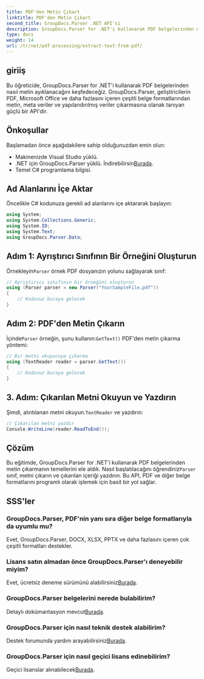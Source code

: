 ```yaml
---
title: PDF'den Metin Çıkart
linktitle: PDF'den Metin Çıkart
second_title: GroupDocs.Parser .NET API'si
description: GroupDocs.Parser for .NET'i kullanarak PDF belgelerinden nasıl metin ayıklayacağınızı öğrenin. Geliştiriciler için adım adım eğitim.
type: docs
weight: 14
url: /tr/net/pdf-processing/extract-text-from-pdf/
---
```

## giriiş
Bu öğreticide, GroupDocs.Parser for .NET'i kullanarak PDF belgelerinden nasıl metin ayıklanacağını keşfedeceğiz. GroupDocs.Parser, geliştiricilerin PDF, Microsoft Office ve daha fazlasını içeren çeşitli belge formatlarından metin, meta veriler ve yapılandırılmış veriler çıkarmasına olanak tanıyan güçlü bir API'dir.
## Önkoşullar
Başlamadan önce aşağıdakilere sahip olduğunuzdan emin olun:
- Makinenizde Visual Studio yüklü.
-  .NET için GroupDocs.Parser yüklü. İndirebilirsin[Burada](https://releases.groupdocs.com/parser/net/).
- Temel C# programlama bilgisi.

## Ad Alanlarını İçe Aktar
Öncelikle C# kodunuza gerekli ad alanlarını içe aktararak başlayın:
```csharp
using System;
using System.Collections.Generic;
using System.IO;
using System.Text;
using GroupDocs.Parser.Data;
```
## Adım 1: Ayrıştırıcı Sınıfının Bir Örneğini Oluşturun
 Örnekleyin`Parser` örnek PDF dosyanızın yolunu sağlayarak sınıf:
```csharp
// Ayrıştırıcı sınıfının bir örneğini oluşturun
using (Parser parser = new Parser("YourSampleFile.pdf"))
{
    // Kodunuz buraya gelecek
}
```
## Adım 2: PDF'den Metin Çıkarın
 İçinde`Parser` örneğin, şunu kullanın:`GetText()` PDF'den metin çıkarma yöntemi:
```csharp
// Bir metni okuyucuya çıkarma
using (TextReader reader = parser.GetText())
{
    // Kodunuz buraya gelecek
}
```
## 3. Adım: Çıkarılan Metni Okuyun ve Yazdırın
 Şimdi, alıntılanan metni okuyun.`TextReader` ve yazdırın:
```csharp
// Çıkarılan metni yazdır
Console.WriteLine(reader.ReadToEnd());
```

## Çözüm
 Bu eğitimde, GroupDocs.Parser for .NET'i kullanarak PDF belgelerinden metin çıkarmanın temellerini ele aldık. Nasıl başlatılacağını öğrendiniz`Parser` sınıf, metni çıkarın ve çıkarılan içeriği yazdırın. Bu API, PDF ve diğer belge formatlarını programlı olarak işlemek için basit bir yol sağlar.

## SSS'ler
### GroupDocs.Parser, PDF'nin yanı sıra diğer belge formatlarıyla da uyumlu mu?
Evet, GroupDocs.Parser, DOCX, XLSX, PPTX ve daha fazlasını içeren çok çeşitli formatları destekler.
### Lisans satın almadan önce GroupDocs.Parser'ı deneyebilir miyim?
 Evet, ücretsiz deneme sürümünü alabilirsiniz[Burada](https://releases.groupdocs.com/).
### GroupDocs.Parser belgelerini nerede bulabilirim?
 Detaylı dokümantasyon mevcut[Burada](https://reference.groupdocs.com/parser/net/).
### GroupDocs.Parser için nasıl teknik destek alabilirim?
 Destek forumunda yardım arayabilirsiniz[Burada](https://forum.groupdocs.com/c/parser/17).
### GroupDocs.Parser için nasıl geçici lisans edinebilirim?
 Geçici lisanslar alınabilecek[Burada](https://purchase.groupdocs.com/temporary-license/).
